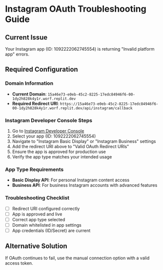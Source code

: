 # Instagram OAuth Troubleshooting Guide

## Current Issue
Your Instagram app (ID: 1092222062745554) is returning "Invalid platform app" errors.

## Required Configuration

### Domain Information
- **Current Domain**: `15a46e73-e0eb-45c2-8225-17edc84946f6-00-1dy2h828k4y1r.worf.replit.dev`
- **Required Redirect URI**: `https://15a46e73-e0eb-45c2-8225-17edc84946f6-00-1dy2h828k4y1r.worf.replit.dev/api/instagram/callback`

### Instagram Developer Console Steps
1. Go to [Instagram Developer Console](https://developers.facebook.com/apps/)
2. Select your app (ID: 1092222062745554)
3. Navigate to "Instagram Basic Display" or "Instagram Business" settings
4. Add the redirect URI above to "Valid OAuth Redirect URIs"
5. Ensure the app is approved for production use
6. Verify the app type matches your intended usage

### App Type Requirements
- **Basic Display API**: For personal Instagram content access
- **Business API**: For business Instagram accounts with advanced features

### Troubleshooting Checklist
- [ ] Redirect URI configured correctly
- [ ] App is approved and live
- [ ] Correct app type selected
- [ ] Domain whitelisted in app settings
- [ ] App credentials (ID/Secret) are current

## Alternative Solution
If OAuth continues to fail, use the manual connection option with a valid access token.